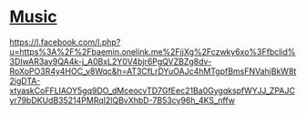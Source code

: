 # [Music](https://chinhvtvn365.github.io/Music/)
https://l.facebook.com/l.php?u=https%3A%2F%2Fbaemin.onelink.me%2FjjXg%2Fczwky6xo%3Ffbclid%3DIwAR3av9QA4k-j_A0BxL2Y0V4bjr6PgQVZBZg8dv-RoXoPO3R4y4HOC_v8Wqc&h=AT3CfLrDYuOAJc4hMTgpfBmsFNVahjBkW8t2igDTA-xtyaskCoFFLIAOY5gq9DO_dMceocvTD7GfEec21Ba0GygqkspfWYJJ_ZPAJCyr79bDKUdB35214PMRqI2lQBvXhbD-7B53cy96h_4KS_nffw
